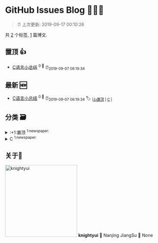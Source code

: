 
# GitHub Issues Blog :tada::tada::tada:
    
> :alarm_clock: 上次更新: 2019-09-17 00:10:26
    
共 [2](https://github.com/knightyui/ghiblog/labels) 个标签, [1](https://github.com/knightyui/ghiblog/issues) 篇博文.

## 置顶 :thumbsup: 
- [C语言小总结](https://github.com/knightyui/ghiblog/issues/4)  <sup>0 :speech_balloon:</sup>  	 :alarm_clock:<sub>2019-09-07 06:19:34</sub> 
## 最新 :new: 
- [C语言小总结](https://github.com/knightyui/ghiblog/issues/4) <sup>0 :speech_balloon:</sup>  			 :alarm_clock:<sub>2019-09-07 06:19:34</sub> 
 :label: 	<sub>|</sub><sub>[:+1:置顶](https://github.com/knightyui/ghiblog/labels/%3A%2B1%3A%E7%BD%AE%E9%A1%B6)	|	</sub><sub>[C](https://github.com/knightyui/ghiblog/labels/C)	|	</sub>

## 分类  :card_file_box: 

<details>
<summary>:+1:置顶	<sup>1:newspaper:</sup></summary>
- [C语言小总结](https://github.com/knightyui/ghiblog/issues/4)  <sup>0 :speech_balloon:</sup>  	 :alarm_clock:<sub>2019-09-07 06:19:34</sub> 

</details>

<details>
<summary>C	<sup>1:newspaper:</sup></summary>
- [C语言小总结](https://github.com/knightyui/ghiblog/issues/4)  <sup>0 :speech_balloon:</sup>  	 :alarm_clock:<sub>2019-09-07 06:19:34</sub> 

</details>

## 关于:boy: 
[<img alt="knightyui" src="https://avatars3.githubusercontent.com/u/16116206?v=4" width="233"/>](https://github.com/knightyui)
**knightyui**
:round_pushpin: Nanjing JiangSu
:black_flag: None
